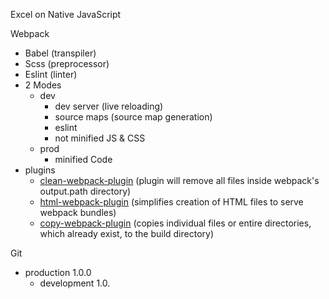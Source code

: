 Excel on Native JavaScript

Webpack  
* Babel (transpiler)
* Scss (preprocessor)
* Eslint (linter)
* 2 Modes
    * dev
        * dev server (live reloading)
        * source maps (source map generation)
        * eslint
        * not minified JS & CSS
    * prod
        * minified Code
* plugins
   * [clean-webpack-plugin](https://github.com/johnagan/clean-webpack-plugin) (plugin will remove all files inside webpack's output.path directory)
   * [html-webpack-plugin](https://github.com/jantimon/html-webpack-plugin) (simplifies creation of HTML files to serve webpack bundles)
   * [copy-webpack-plugin](https://github.com/webpack-contrib/copy-webpack-plugin) (copies individual files or entire directories, which already exist, to the build directory)

Git
* production 1.0.0
    * development 1.0.
